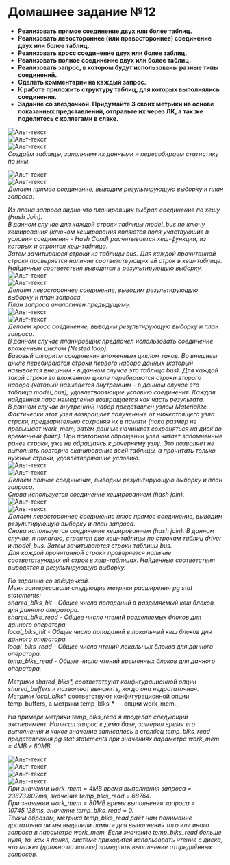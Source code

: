 

# Домашнее задание №12


* **Реализовать прямое соединение двух или более таблиц.**  
* **Реализовать левостороннее (или правостороннее) соединение двух или более таблиц.**  
* **Реализовать кросс соединение двух или более таблиц.**  
* **Реализовать полное соединение двух или более таблиц.**  
* **Реализовать запрос, в котором будут использованы разные типы соединений.**  
* **Сделать комментарии на каждый запрос.**
* **К работе приложить структуру таблиц, для которых выполнялись соединения.**
* **Задание со звездочкой. Придумайте 3 своих метрики на основе показанных представлений, отправьте их через ЛК, а так же поделитесь с коллегами в слаке.**  

![Альт-текст](Images/HW12/01.png)  
![Альт-текст](Images/HW12/02.png)  
![Альт-текст](Images/HW12/03.png)  
_Создаём таблицы, заполняем их данными и пересобираем статистику по ним._  

![Альт-текст](Images/HW12/04.png)  
![Альт-текст](Images/HW12/04_1.png)  
_Делаем прямое соединение, выводим результирующую выборку и план запроса._  

_Из плана запроса видно что планировщик выбрал соединение по хешу (Hash Join)._  
_В данном случае для каждой строки таблицы model_bus по ключу хеширования (ключом хеширования являются поля участвующие в условии соединения - Hash Cond) расчитывается хеш-функции, из которых и строится хеш-таблица._  
_Затем зачитываюся строки из таблицы bus. Для каждой прочитанной строки проверяется наличие соответствующих ей строк в хеш-таблице. Найденные соответствия выводятся в результирующую выборку._  
![Альт-текст](Images/HW12/05.png)  
![Альт-текст](Images/HW12/05_1.png)  
_Делаем левостороннее соединение, выводим результирующую выборку и план запроса._  
_План запроса аналогичен предыдущему._  
![Альт-текст](Images/HW12/06.png)  
![Альт-текст](Images/HW12/06_1.png)  
_Делаем кросс соединение, выводим результирующую выборку и план запроса._  
_В данном случае планировщик предпочёл использовать соединение вложенным циклом (Nested loop)._  
_Базовый алгоритм соединения вложенным циклом таков. Во внешнем цикле перебираются строки первого набора данных (который называется внешним - в данном случае это таблица bus). Для каждой такой строки во вложенном цикле перебираются строки второго набора (который называется внутренним - в данном случае это таблица model_bus), удовлетворяющие условию соединения. Каждая найденная пара немедленно возвращается как часть результата._  
_В данном случае внутренний набор представлен узлом Materialize. Фактически этот узел возвращает полученные от нижестоящего узла строки, предварительно сохраняя их в памяти (пока размер не превышает work_mem; затем данные начинают сохраняться на диск во временный файл). При повторном обращении узел читает запомненные ранее строки, уже не обращаясь к дочернему узлу. Это позволяет не выполнять повторно сканирование всей таблицы, а прочитать только нужные строки, удовлетворяющие условию._  
![Альт-текст](Images/HW12/07.png)  
![Альт-текст](Images/HW12/07_1.png)  
_Делаем полное соединение, выводим результирующую выборку и план запроса._   
_Снова используется соединение хешированием (hash join)._  
![Альт-текст](Images/HW12/08.png)  
![Альт-текст](Images/HW12/08_1.png)  
_Делаем левостороннее соединение плюс прямое соединение, выводим результирующую выборку и план запроса._  
_Снова используется соединение хешированием (hash join). В данном случае, я полагаю, строятся две хеш-таблицы по строкам таблиц driver и model_bus. Затем зачитываются строки таблицы bus._  
_Для каждой прочитанной строки проверяется наличие соответствующих ей строк в хеш-таблицах. Найденные соответствия выводятся в результирующую выборку._
  
  
_По заданию со звёздочкой._  
_Меня заитересовали следующие метрики расширения pg stat statements:_  
_shared_blks_hit - Общее число попаданий в разделяемый кеш блоков для данного оператора._  
_shared_blks_read - Общее число чтений разделяемых блоков для данного оператора._  
_local_blks_hit - Общее число попаданий в локальный кеш блоков для данного оператора._  
_local_blks_read - Общее число чтений локальных блоков для данного оператора._  
_temp_blks_read - Общее число чтений временных блоков для данного оператора._  
  
_Метрики _shared_blks_*, соответствуют конфигурационной опции shared_buffers и позволяют выяснить, когда она недостаточная. Метрики local_blks_* соответствуют конфигурационной опции temp_buffers, а метрики temp_blks_* — опции work_mem._  
  
_На примере метрики temp_blks_read я проделал следующий эксперимент. Написал запрос к демо базе, замерил время его выполнения и какое значение записалось в столбец temp_blks_read представления pg stat statements при значениях параметра work_mem = 4MB и 80MB._
  
![Альт-текст](Images/HW12/09.png)  
![Альт-текст](Images/HW12/09_1.png)  
![Альт-текст](Images/HW12/10.png)  
![Альт-текст](Images/HW12/10_1.png)  
_При значении work_mem = 4MB время выполнения запроса = 23873.802ms, значение temp_blks_read =  68764._  
_При значении work_mem = 80MB время выполнения запроса = 10745.128ms, значение temp_blks_read =  0._  
_Таким образом, метрика temp_blks_read даёт нам понимание достаточно ли мы выделили памяти для выполнения того или иного запроса в параметре work_mem. Если значение temp_blks_read больше нуля, то, как я понял, системе приходится использовать чтение с диска, что может (должно по логике) замедлять выполнение отпредлённых запросов._  







